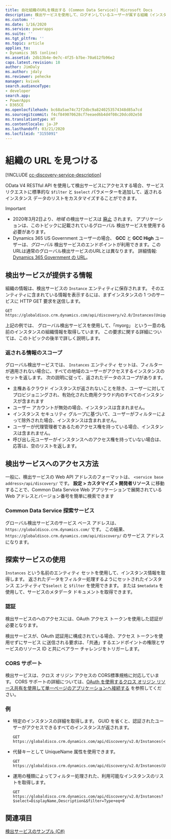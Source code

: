 ```yaml
---
title: 自社組織のURLを検出する (Common Data Service)| Microsoft Docs
description: 検出サービスを使用して、ログオンしているユーザーが属する組織（インスタンス）を検索します
ms.custom: ''
ms.date: 1/16/2020
ms.service: powerapps
ms.suite: ''
ms.tgt_pltfrm: ''
ms.topic: article
applies_to:
- Dynamics 365 (online)
ms.assetid: 2db13b4e-0e7c-4f25-b7be-70a612fb96e2
caps.latest.revision: 18
author: JimDaly
ms.author: jdaly
ms.reviewer: pehecke
manager: kvivek
search.audienceType:
- developer
search.app:
- PowerApps
- D365CE
ms.openlocfilehash: bc68a5ae74c72f2dbc9a8240253574348d85a7cd
ms.sourcegitcommit: f4cf849070628cf7eeaed6b4d4f08c20dcd02e58
ms.translationtype: HT
ms.contentlocale: ja-JP
ms.lasthandoff: 03/21/2020
ms.locfileid: "3155091"
---
```

# <a name="discover-the-url-for-your-organization"></a>組織の URL を見つける

[!INCLUDE [cc-discovery-service-description](../includes/cc-discovery-service-description.md)]

OData V4 RESTful API を使用して検出サービスにアクセスする場合、サービス リクエストに標準的な `$filter` と `$select` パラメーターを追加して、返されるインスタンス データのリストをカスタマイズすることができます。

> [!IMPORTANT]
> - 2020年3月2日より、*地域* の検出サービスは [廃止](/power-platform/important-changes-coming#regional-discovery-service-is-deprecated) されます。 アプリケーションは、このトピックに記載されているグローバル 検出サービスを使用する必要があります。  
> - Dynamics 365 US Government ユーザーの場合、 **GCC** と **GCC High** ユーザーは、*グローバル* 検出サービスのエンドポイントが利用できます。このURLは通常のグローバル検出サービスのURLとは異なります。 詳細情報: [Dynamics 365 Government の URL](https://docs.microsoft.com/dynamics365/customer-engagement/admin/government/microsoft-dynamics-365-government#dynamics-365-us-government-urls)。

  
## <a name="information-provided-by-the-discovery-service"></a>検出サービスが提供する情報 
 
組織の情報は、検出サービスの `Instance` エンティティに保存されます。  そのエンティティに含まれている情報を表示するには、まずインスタンスの 1 つのサービスに HTTP GET 要求を送信します。  
  
```http  
GET https://globaldisco.crm.dynamics.com/api/discovery/v2.0/Instances(UniqueName='myorg')  
```  
  
上記の例では、 グローバル検出サービスを使用して、「myorg」 という一意の名前のインスタンスの組織情報を取得しています。 この要求に関する詳細については、このトピックの後半で詳しく説明します。  

### <a name="scope-of-the-returned-information"></a>返される情報のスコープ

グローバル検出サービスでは、 `Instances` エンティティ セットは、フィルターが適用されない場合に、すべての地域のユーザーがアクセスするインスタンスのセットを返します。   次の説明に従って、返されたデータのスコープがあります。  
  
-   主権あるクラウド インスタンスが返されないことを除き、ユーザーに対してプロビジョニングされ、有効化された商用クラウド内のすべてのインスタンスが含まれます
-   ユーザー アカウントが無効の場合、インスタンスは含まれません。
-   インスタンス セキュリティ グループに基づいて、ユーザーがフィルターによって除外された場合、インスタンスは含まれません。
-   ユーザーが代理管理者であるためアクセス権を持っている場合、インスタンスは含まれません。
-   呼び出し元ユーザーがインスタンスへのアクセス権を持っていない場合は、応答は、空のリストを返します。

## <a name="how-to-access-the-discovery-service"></a>検出サービスへのアクセス方法

一般に、検出サービスの Web API アドレスのフォーマットは、 `<service base address>/api/discovery/` です。  **設定 > カスタマイズ > 開発者リソース** に移動することで、Common Data Service Web アプリケーションで展開されている Web アドレスとバージョン番号を簡単に検索できます  
  
### <a name="common-data-service-discovery-services"></a>Common Data Service 探索サービス  

グローバル検出サービスのサービス ベース アドレスは、 `https://globaldisco.crm.dynamics.com/` です。 この結果、`https://globaldisco.crm.dynamics.com/api/discovery/` のサービス アドレスになります。  
  
## <a name="using-the-discovery-service"></a>探索サービスの使用  

`Instances` という名前のエンティティ セットを使用して、インスタンス情報を取得します。 返されたデータをフィルター処理するようにセットされたインスタンス エンティティで`$select` と `$filter` を使用できます。 または `$metadata` を使用して、サービスのメタデータ ドキュメントを取得できます。  
  
### <a name="authentication"></a>認証

検出サービスのへのアクセスには、OAuth アクセス トークンを使用した認証が必要となります。

検出サービスが、OAuth 認証用に構成されている場合、アクセス トークンを使用せずにサービス に送信される要求は、「共通」するエンドポイントの権限とサービスのリソース ID と共にベアラー チャレンジをトリガーします。

### <a name="cors-support"></a>CORS サポート

検出サービスは、クロス オリジン アクセスの CORS標準規格に対応しています。 CORS サポートの詳細については、[OAuth を使用するクロス オリジン リソース共有を使用して単一ページのアプリケーションへ接続する](../oauth-cross-origin-resource-sharing-connect-single-page-application.md) を参照してください。  
  
### <a name="examples"></a>例  
  
-   特定のインスタンスの詳細を取得します。 GUID を省くと、認証されたユーザーがアクセスできるすべてのインスタンスが返されます。  
  
    ```http      
    GET https://globaldisco.crm.dynamics.com/api/discovery/v2.0/Instances(<guid>)
    ```  
  
-   代替キーとして UniqueName 属性を使用できます。  
  
    ```http  
    GET https://globaldisco.crm.dynamics.com/api/discovery/v2.0/Instances(UniqueName='myorg')  
    ```  
  
-   運用の種類によってフィルター処理された、利用可能なインスタンスのリストを取得します。  
  
    ```http  
    GET https://globaldisco.crm.dynamics.com/api/discovery/v2.0/Instances?$select=DisplayName,Description&$filter=Type+eq+0   
    ```  
  
## <a name="see-also"></a>関連項目

[検出サービスのサンプル (C#)](samples/global-discovery-service-csharp.md)

